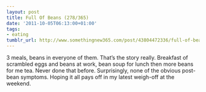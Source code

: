 ```yaml
---
layout: post
title: Full Of Beans (278/365)
date: '2011-10-05T06:13:00+01:00'
tags:
- eating
tumblr_url: http://www.somethingnew365.com/post/43804472336/full-of-beans-278365
---
```

3 meals, beans in everyone of them.
That’s the story really. Breakfast of scrambled eggs and beans at work, bean soup for lunch then more beans for me tea. Never done that before.
Surprisingly, none of the obvious post-bean symptoms.
Hoping it all pays off in my latest weigh-off at the weekend.

